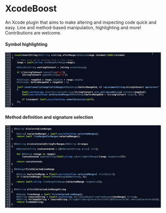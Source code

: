XcodeBoost
==========

An Xcode plugin that aims to make altering and inspecting code quick and easy. Line and method-based manipulation, highlighting and more! Contributions are welcome.

#### Symbol highlighting
![image](GIFs/highlighting.gif)

#### Method definition and signature selection
![image](GIFs/method-selection.gif)